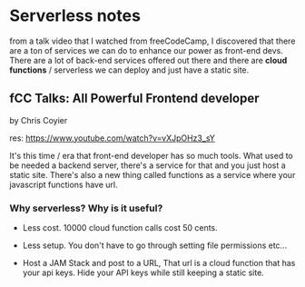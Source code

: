# Serverless notes

from a talk video that I watched from freeCodeCamp, I discovered that there are a ton of services we can do to enhance our power as front-end devs. There are a lot of back-end services offered out there and there are **cloud functions** / serverless we can deploy and just have a static site.

## fCC Talks: All Powerful Frontend developer

by Chris Coyier

res: https://www.youtube.com/watch?v=vXJpOHz3_sY

It's this time / era that front-end developer has so much tools. What used to be needed a backend server, there's a service for that and you just host a static site. There's also a new thing called functions as a service where your javascript functions have url.

### Why serverless? Why is it useful?

- Less cost. 10000 cloud function calls cost 50 cents.

- Less setup. You don't have to go through setting file permissions etc...

- Host a JAM Stack and post to a URL, That url is a cloud function that has your api keys. Hide your API keys while still keeping a static site.
